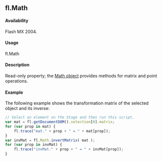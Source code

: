 ## fl.Math

#### Availability

Flash MX 2004.

#### Usage

fl.Math

#### Description

Read-only property; the [Math object](../Math_object/Math_summary.md) provides methods for matrix and point operations.

#### Example

The following example shows the transformation matrix of the selected object and its inverse:

```javascript
// Select an element on the Stage and then run this script.
var mat = fl.getDocumentDOM().selection[0].matrix;
for (var prop in mat) {
    fl.trace("mat." + prop + " = " + mat[prop]);
}
var invMat = fl.Math.invertMatrix( mat );
for (var prop in invMat) {
    fl.trace("invMat." + prop + " = " + invMat[prop]);
}
```
